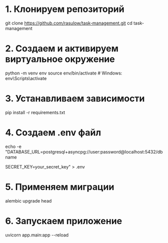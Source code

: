 # 1. Клонируем репозиторий
git clone https://github.com/rasulow/task-management.git
cd task-management

# 2. Создаем и активируем виртуальное окружение
python -m venv env
source env/bin/activate  # Windows: env\Scripts\activate

# 3. Устанавливаем зависимости
pip install -r requirements.txt

# 4. Создаем .env файл
echo -e "DATABASE_URL=postgresql+asyncpg://user:password@localhost:5432/dbname

SECRET_KEY=your_secret_key" > .env

# 5. Применяем миграции
alembic upgrade head

# 6. Запускаем приложение
uvicorn app.main:app --reload
